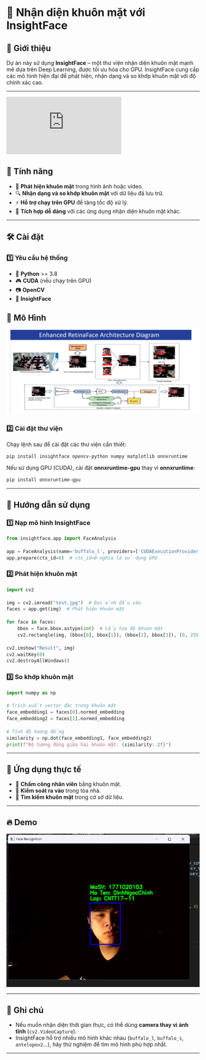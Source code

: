 # 🚀 Nhận diện khuôn mặt với InsightFace  

## 📌 Giới thiệu  
Dự án này sử dụng **InsightFace** – một thư viện nhận diện khuôn mặt mạnh mẽ dựa trên Deep Learning, được tối ưu hóa cho GPU. InsightFace cung cấp các mô hình hiện đại để phát hiện, nhận dạng và so khớp khuôn mặt với độ chính xác cao.  

---  
![Face Detection](https://github.com/chinhliki/Nhan-dien-khuon-mat/edit/main/README.md#:~:text=Screenshot%202025%2D03%2D17%20205953.png)  
## 🎯 Tính năng  
- 📸 **Phát hiện khuôn mặt** trong hình ảnh hoặc video.  
- 🔍 **Nhận dạng và so khớp khuôn mặt** với dữ liệu đã lưu trữ.  
- ⚡ **Hỗ trợ chạy trên GPU** để tăng tốc độ xử lý.  
- 🔗 **Tích hợp dễ dàng** với các ứng dụng nhận diện khuôn mặt khác.  

---  

## 🛠️ Cài đặt  

### 1️⃣ Yêu cầu hệ thống  
- 🐍 **Python** >= 3.8  
- 🎮 **CUDA** (nếu chạy trên GPU)  
- 📷 **OpenCV**  
- 🤖 **InsightFace**
## 📌 Mô Hình
![Face Detection](https://github.com/chinhliki/Nhan-dien-khuon-mat/blob/main/Screenshot%202025-03-17%20211520.png#:~:text=17%20205953.png-,Screenshot%202025%2D03%2D17%20211520.png,-Tri_tue_nhan_tao.pptx)  

### 2️⃣ Cài đặt thư viện  
Chạy lệnh sau để cài đặt các thư viện cần thiết:  

```bash  
pip install insightface opencv-python numpy matplotlib onnxruntime  
```

Nếu sử dụng GPU (CUDA), cài đặt **onnxruntime-gpu** thay vì **onnxruntime**:  

```bash  
pip install onnxruntime-gpu  
```

---  

## 🚀 Hướng dẫn sử dụng  

### 1️⃣ Nạp mô hình InsightFace  
```python  
from insightface.app import FaceAnalysis  

app = FaceAnalysis(name='buffalo_l', providers=['CUDAExecutionProvider'])  # Chạy trên GPU  
app.prepare(ctx_id=0)  # ctx_id=0 nghĩa là sử dụng GPU  
```

### 2️⃣ Phát hiện khuôn mặt  
```python  
import cv2  

img = cv2.imread("test.jpg")  # Đọc ảnh đầu vào  
faces = app.get(img)  # Phát hiện khuôn mặt  

for face in faces:  
    bbox = face.bbox.astype(int)  # Lấy tọa độ khuôn mặt  
    cv2.rectangle(img, (bbox[0], bbox[1]), (bbox[2], bbox[3]), (0, 255, 0), 2)  # Vẽ khung  

cv2.imshow("Result", img)  
cv2.waitKey(0)  
cv2.destroyAllWindows()  
```

### 3️⃣ So khớp khuôn mặt  
```python  
import numpy as np  

# Trích xuất vector đặc trưng khuôn mặt  
face_embedding1 = faces[0].normed_embedding  
face_embedding2 = faces[1].normed_embedding  

# Tính độ tương đồng  
similarity = np.dot(face_embedding1, face_embedding2)  
print(f"Độ tương đồng giữa hai khuôn mặt: {similarity:.2f}")  
```

---  

## 📌 Ứng dụng thực tế  
- 🏢 **Chấm công nhân viên** bằng khuôn mặt.  
- 🚪 **Kiểm soát ra vào** trong tòa nhà.  
- 🔎 **Tìm kiếm khuôn mặt** trong cơ sở dữ liệu.  

---  

## 🔥 Demo  
![Face Detection](https://github.com/chinhliki/Nhan-dien-khuon-mat/blob/main/Screenshot%202025-03-05%20020151.png#:~:text=README.md-,Screenshot%202025%2D03%2D05%20020151,-.png)  

---  

## 📝 Ghi chú  
- Nếu muốn nhận diện thời gian thực, có thể dùng **camera thay vì ảnh tĩnh** (`cv2.VideoCapture`).  
- InsightFace hỗ trợ nhiều mô hình khác nhau (`buffalo_l`, `buffalo_s`, `antelopev2`...), hãy thử nghiệm để tìm mô hình phù hợp nhất.  

---  

